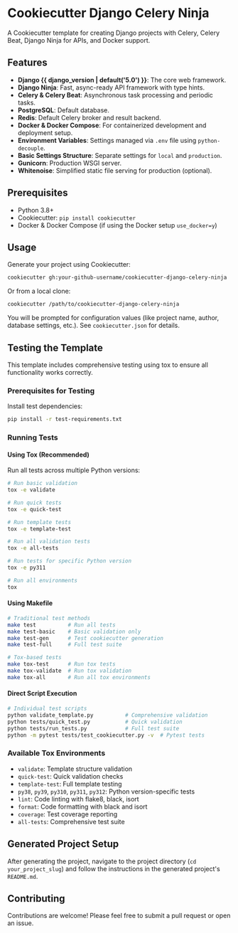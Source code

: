 # Cookiecutter Django Celery Ninja

A Cookiecutter template for creating Django projects with Celery, Celery Beat, Django Ninja for APIs, and Docker support.

## Features

*   **Django {{ django_version | default('5.0') }}**: The core web framework.
*   **Django Ninja**: Fast, async-ready API framework with type hints.
*   **Celery & Celery Beat**: Asynchronous task processing and periodic tasks.
*   **PostgreSQL**: Default database.
*   **Redis**: Default Celery broker and result backend.
*   **Docker & Docker Compose**: For containerized development and deployment setup.
*   **Environment Variables**: Settings managed via `.env` file using `python-decouple`.
*   **Basic Settings Structure**: Separate settings for `local` and `production`.
*   **Gunicorn**: Production WSGI server.
*   **Whitenoise**: Simplified static file serving for production (optional).

## Prerequisites

*   Python 3.8+
*   Cookiecutter: `pip install cookiecutter`
*   Docker & Docker Compose (if using the Docker setup `use_docker=y`)

## Usage

Generate your project using Cookiecutter:

```bash
cookiecutter gh:your-github-username/cookiecutter-django-celery-ninja
```

Or from a local clone:

```bash
cookiecutter /path/to/cookiecutter-django-celery-ninja
```

You will be prompted for configuration values (like project name, author, database settings, etc.). See `cookiecutter.json` for details.

## Testing the Template

This template includes comprehensive testing using tox to ensure all functionality works correctly.

### Prerequisites for Testing

Install test dependencies:

```bash
pip install -r test-requirements.txt
```

### Running Tests

#### Using Tox (Recommended)

Run all tests across multiple Python versions:

```bash
# Run basic validation
tox -e validate

# Run quick tests  
tox -e quick-test

# Run template tests
tox -e template-test

# Run all validation tests
tox -e all-tests

# Run tests for specific Python version
tox -e py311

# Run all environments
tox
```

#### Using Makefile

```bash
# Traditional test methods
make test          # Run all tests
make test-basic    # Basic validation only
make test-gen      # Test cookiecutter generation
make test-full     # Full test suite

# Tox-based tests
make tox-test      # Run tox tests
make tox-validate  # Run tox validation
make tox-all       # Run all tox environments
```

#### Direct Script Execution

```bash
# Individual test scripts
python validate_template.py          # Comprehensive validation
python tests/quick_test.py           # Quick validation
python tests/run_tests.py            # Full test suite
python -m pytest tests/test_cookiecutter.py -v  # Pytest tests
```

### Available Tox Environments

* `validate`: Template structure validation
* `quick-test`: Quick validation checks
* `template-test`: Full template testing
* `py38`, `py39`, `py310`, `py311`, `py312`: Python version-specific tests
* `lint`: Code linting with flake8, black, isort
* `format`: Code formatting with black and isort
* `coverage`: Test coverage reporting
* `all-tests`: Comprehensive test suite

## Generated Project Setup

After generating the project, navigate to the project directory (`cd your_project_slug`) and follow the instructions in the generated project's `README.md`.

## Contributing

Contributions are welcome! Please feel free to submit a pull request or open an issue.
